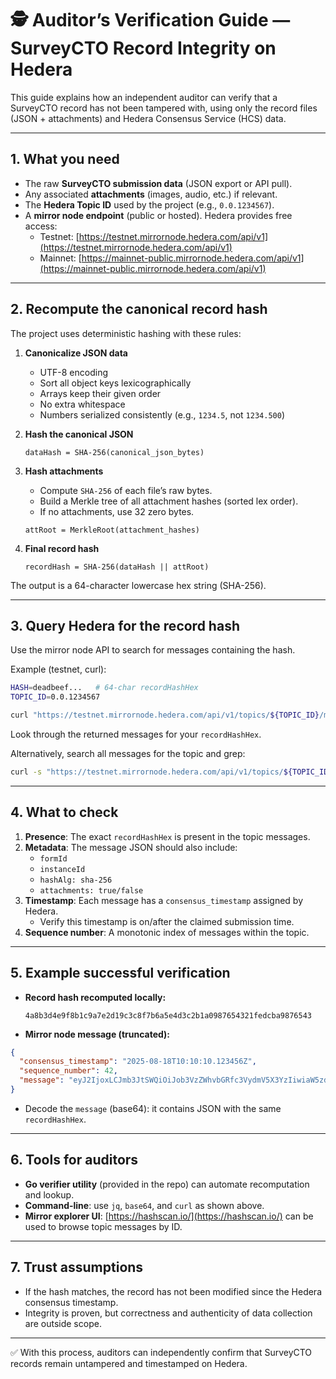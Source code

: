 # 🕵️ Auditor’s Verification Guide — SurveyCTO Record Integrity on Hedera

This guide explains how an independent auditor can verify that a SurveyCTO record has not been tampered with, using only the record files (JSON + attachments) and Hedera Consensus Service (HCS) data.

---

## 1. What you need

- The raw **SurveyCTO submission data** (JSON export or API pull).  
- Any associated **attachments** (images, audio, etc.) if relevant.  
- The **Hedera Topic ID** used by the project (e.g., `0.0.1234567`).  
- A **mirror node endpoint** (public or hosted). Hedera provides free access:  
  - Testnet: [https://testnet.mirrornode.hedera.com/api/v1](https://testnet.mirrornode.hedera.com/api/v1)  
  - Mainnet: [https://mainnet-public.mirrornode.hedera.com/api/v1](https://mainnet-public.mirrornode.hedera.com/api/v1)

---

## 2. Recompute the canonical record hash

The project uses deterministic hashing with these rules:

1. **Canonicalize JSON data**  
   - UTF-8 encoding  
   - Sort all object keys lexicographically  
   - Arrays keep their given order  
   - No extra whitespace  
   - Numbers serialized consistently (e.g., `1234.5`, not `1234.500`)  

2. **Hash the canonical JSON**  
   ```
   dataHash = SHA-256(canonical_json_bytes)
   ```

3. **Hash attachments**  
   - Compute `SHA-256` of each file’s raw bytes.  
   - Build a Merkle tree of all attachment hashes (sorted lex order).  
   - If no attachments, use 32 zero bytes.  
   ```
   attRoot = MerkleRoot(attachment_hashes)
   ```

4. **Final record hash**  
   ```
   recordHash = SHA-256(dataHash || attRoot)
   ```

The output is a 64-character lowercase hex string (SHA-256).

---

## 3. Query Hedera for the record hash

Use the mirror node API to search for messages containing the hash.

Example (testnet, curl):

```bash
HASH=deadbeef...   # 64-char recordHashHex
TOPIC_ID=0.0.1234567

curl "https://testnet.mirrornode.hedera.com/api/v1/topics/${TOPIC_ID}/messages?limit=100&order=desc" | jq .
```

Look through the returned messages for your `recordHashHex`.  

Alternatively, search all messages for the topic and grep:

```bash
curl -s "https://testnet.mirrornode.hedera.com/api/v1/topics/${TOPIC_ID}/messages?limit=100&order=desc" | jq -r '.messages[].message' | base64 -d | grep "$HASH"
```

---

## 4. What to check

1. **Presence**: The exact `recordHashHex` is present in the topic messages.  
2. **Metadata**: The message JSON should also include:  
   - `formId`  
   - `instanceId`  
   - `hashAlg: sha-256`  
   - `attachments: true/false`  
3. **Timestamp**: Each message has a `consensus_timestamp` assigned by Hedera.  
   - Verify this timestamp is on/after the claimed submission time.  
4. **Sequence number**: A monotonic index of messages within the topic.  

---

## 5. Example successful verification

- **Record hash recomputed locally:**  
  ```
  4a8b3d4e9f8b1c9a7e2d19c3c8f7b6a5e4d3c2b1a0987654321fedcba9876543
  ```

- **Mirror node message (truncated):**  

```json
{
  "consensus_timestamp": "2025-08-18T10:10:10.123456Z",
  "sequence_number": 42,
  "message": "eyJ2IjoxLCJmb3JtSWQiOiJob3VzZWhvbGRfc3VydmV5X3YzIiwiaW5zdGFuY2VJZCI6InV1aWQtMTIzNCIsImhhc2hBbGciOiJzaGEtMjU2IiwiYXR0YWNobWVudHMiOmZhbHNlLCJyZWNvcmRIYXNoSGV4IjoiNGE4YjNkNGU5ZjhiMWM5YTdlMmQxOWMzYzhmN2I2YTVlNGQzYzJiMWEwOTg3NjU0MzIxZmVkY2JhOTg3NjU0MyJ9"
}
```

- Decode the `message` (base64): it contains JSON with the same `recordHashHex`.  

---

## 6. Tools for auditors

- **Go verifier utility** (provided in the repo) can automate recomputation and lookup.  
- **Command-line**: use `jq`, `base64`, and `curl` as shown above.  
- **Mirror explorer UI**: [https://hashscan.io/](https://hashscan.io/) can be used to browse topic messages by ID.

---

## 7. Trust assumptions

- If the hash matches, the record has not been modified since the Hedera consensus timestamp.  
- Integrity is proven, but correctness and authenticity of data collection are outside scope.  

---

✅ With this process, auditors can independently confirm that SurveyCTO records remain untampered and timestamped on Hedera.
